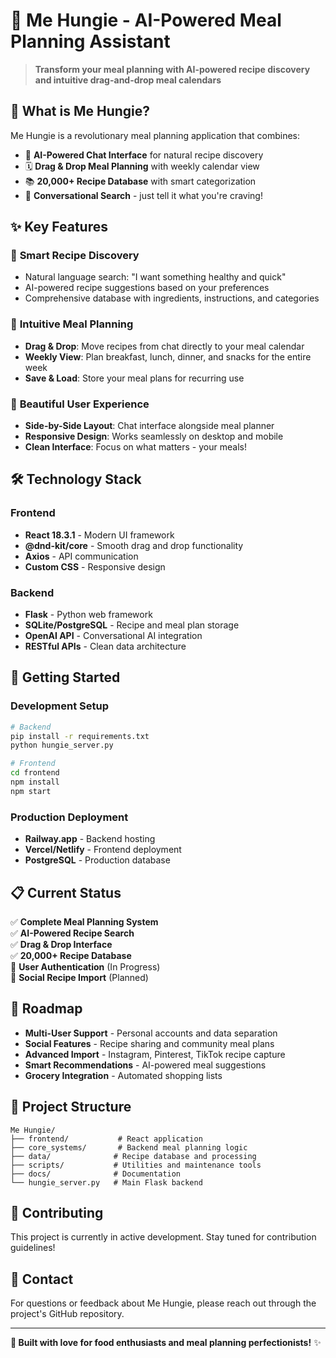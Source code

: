 # 🍴 Me Hungie - AI-Powered Meal Planning Assistant

> **Transform your meal planning with AI-powered recipe discovery and intuitive drag-and-drop meal calendars**

## 🚀 **What is Me Hungie?**

Me Hungie is a revolutionary meal planning application that combines:
- 🤖 **AI-Powered Chat Interface** for natural recipe discovery
- 🗓️ **Drag & Drop Meal Planning** with weekly calendar view
- 📚 **20,000+ Recipe Database** with smart categorization
- 💬 **Conversational Search** - just tell it what you're craving!

## ✨ **Key Features**

### 🧠 **Smart Recipe Discovery**
- Natural language search: "I want something healthy and quick"
- AI-powered recipe suggestions based on your preferences
- Comprehensive database with ingredients, instructions, and categories

### 🎯 **Intuitive Meal Planning**
- **Drag & Drop**: Move recipes from chat directly to your meal calendar
- **Weekly View**: Plan breakfast, lunch, dinner, and snacks for the entire week
- **Save & Load**: Store your meal plans for recurring use

### 🎨 **Beautiful User Experience**
- **Side-by-Side Layout**: Chat interface alongside meal planner
- **Responsive Design**: Works seamlessly on desktop and mobile
- **Clean Interface**: Focus on what matters - your meals!

## 🛠️ **Technology Stack**

### **Frontend**
- **React 18.3.1** - Modern UI framework
- **@dnd-kit/core** - Smooth drag and drop functionality
- **Axios** - API communication
- **Custom CSS** - Responsive design

### **Backend**
- **Flask** - Python web framework
- **SQLite/PostgreSQL** - Recipe and meal plan storage
- **OpenAI API** - Conversational AI integration
- **RESTful APIs** - Clean data architecture

## 🚀 **Getting Started**

### **Development Setup**
```bash
# Backend
pip install -r requirements.txt
python hungie_server.py

# Frontend
cd frontend
npm install
npm start
```

### **Production Deployment**
- **Railway.app** - Backend hosting
- **Vercel/Netlify** - Frontend deployment
- **PostgreSQL** - Production database

## 📋 **Current Status**

✅ **Complete Meal Planning System**  
✅ **AI-Powered Recipe Search**  
✅ **Drag & Drop Interface**  
✅ **20,000+ Recipe Database**  
🔄 **User Authentication** (In Progress)  
🔄 **Social Recipe Import** (Planned)  

## 🎯 **Roadmap**

- **Multi-User Support** - Personal accounts and data separation
- **Social Features** - Recipe sharing and community meal plans
- **Advanced Import** - Instagram, Pinterest, TikTok recipe capture
- **Smart Recommendations** - AI-powered meal suggestions
- **Grocery Integration** - Automated shopping lists

## 📄 **Project Structure**

```
Me Hungie/
├── frontend/           # React application
├── core_systems/       # Backend meal planning logic
├── data/              # Recipe database and processing
├── scripts/           # Utilities and maintenance tools
├── docs/              # Documentation
└── hungie_server.py   # Main Flask backend
```

## 🤝 **Contributing**

This project is currently in active development. Stay tuned for contribution guidelines!

## 📧 **Contact**

For questions or feedback about Me Hungie, please reach out through the project's GitHub repository.

---

**🍴 Built with love for food enthusiasts and meal planning perfectionists!** ✨